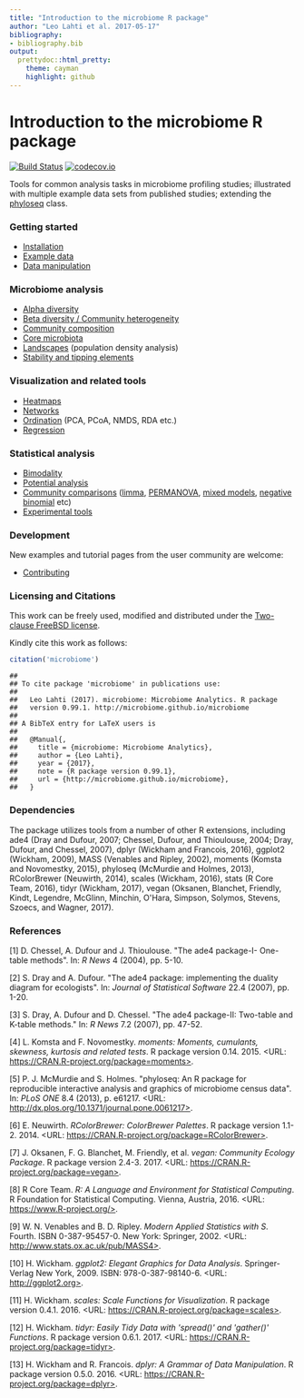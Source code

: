 ```yaml
---
title: "Introduction to the microbiome R package"
author: "Leo Lahti et al. 2017-05-17"
bibliography: 
- bibliography.bib
output: 
  prettydoc::html_pretty:
    theme: cayman
    highlight: github
---
```

<!--
  %\VignetteIndexEntry{microbiome tutorial}
  %\VignetteEngine{knitr::rmarkdown}
  %\usepackage[utf8]{inputenc}
  %\VignetteEncoding{UTF-8}
-->




Introduction to the microbiome R package
===========

[![Build Status](https://api.travis-ci.org/microbiome/microbiome.png)](https://travis-ci.org/microbiome/microbiome)
[![codecov.io](https://codecov.io/github/microbiome/microbiome/coverage.svg?branch=master)](https://codecov.io/github/microbiome/microbiome?branch=master)  

Tools for common analysis tasks in microbiome profiling studies;
illustrated with multiple example data sets from published studies;
extending the [phyloseq](http://joey711.github.io/phyloseq/import-data) class.


### Getting started

* [Installation](Template.html) 
* [Example data](Data.html)
* [Data manipulation](Preprocessing.html)


### Microbiome analysis

* [Alpha diversity](Diversity.html)
* [Beta diversity / Community heterogeneity](Betadiversity.html)
* [Community composition](Composition.html)
* [Core microbiota](Core.html)
* [Landscapes](Landscaping.html) (population density analysis)
* [Stability and tipping elements](Stability.html)


### Visualization and related tools

* [Heatmaps](Heatmap.html)
* [Networks](Networks.html)
* [Ordination](Ordination.html) (PCA, PCoA, NMDS, RDA etc.)
* [Regression](Regression.html)


### Statistical analysis

* [Bimodality](Bimodality.html)
* [Potential analysis](Potential.html)
* [Community comparisons](Comparisons.html) ([limma](limma.html), [PERMANOVA](PERMANOVA.html), [mixed models](Mixedmodels.html), [negative binomial](Negativebinomial.html)  etc)
* [Experimental tools](Experimental.html)

### Development

New examples and tutorial pages from the user community are welcome:

* [Contributing](Contributing.html)


### Licensing and Citations

This work can be freely used, modified and distributed under the
[Two-clause FreeBSD license](http://en.wikipedia.org/wiki/BSD\_licenses).

Kindly cite this work as follows:


```r
citation('microbiome')
```

```
## 
## To cite package 'microbiome' in publications use:
## 
##   Leo Lahti (2017). microbiome: Microbiome Analytics. R package
##   version 0.99.1. http://microbiome.github.io/microbiome
## 
## A BibTeX entry for LaTeX users is
## 
##   @Manual{,
##     title = {microbiome: Microbiome Analytics},
##     author = {Leo Lahti},
##     year = {2017},
##     note = {R package version 0.99.1},
##     url = {http://microbiome.github.io/microbiome},
##   }
```


### Dependencies

The package utilizes tools from a number of other R extensions,
including ade4 (Dray and Dufour, 2007; Chessel, Dufour, and Thioulouse, 2004; Dray, Dufour, and Chessel, 2007), dplyr (Wickham and Francois, 2016), ggplot2 (Wickham, 2009), MASS (Venables and Ripley, 2002), moments (Komsta and Novomestky, 2015), phyloseq (McMurdie and Holmes, 2013), RColorBrewer (Neuwirth, 2014), scales (Wickham, 2016), stats (R Core Team, 2016), tidyr (Wickham, 2017), vegan (Oksanen, Blanchet, Friendly, Kindt, Legendre, McGlinn, Minchin, O'Hara, Simpson, Solymos, Stevens, Szoecs, and Wagner, 2017).


### References



[1] D. Chessel, A. Dufour and J. Thioulouse. "The ade4 package-I-
One-table methods". In: _R News_ 4 (2004), pp. 5-10.

[2] S. Dray and A. Dufour. "The ade4 package: implementing the
duality diagram for ecologists". In: _Journal of Statistical
Software_ 22.4 (2007), pp. 1-20.

[3] S. Dray, A. Dufour and D. Chessel. "The ade4 package-II:
Two-table and K-table methods." In: _R News_ 7.2 (2007), pp.
47-52.

[4] L. Komsta and F. Novomestky. _moments: Moments, cumulants,
skewness, kurtosis and related tests_. R package version 0.14.
2015. <URL: https://CRAN.R-project.org/package=moments>.

[5] P. J. McMurdie and S. Holmes. "phyloseq: An R package for
reproducible interactive analysis and graphics of microbiome
census data". In: _PLoS ONE_ 8.4 (2013), p. e61217. <URL:
http://dx.plos.org/10.1371/journal.pone.0061217>.

[6] E. Neuwirth. _RColorBrewer: ColorBrewer Palettes_. R package
version 1.1-2. 2014. <URL:
https://CRAN.R-project.org/package=RColorBrewer>.

[7] J. Oksanen, F. G. Blanchet, M. Friendly, et al. _vegan:
Community Ecology Package_. R package version 2.4-3. 2017. <URL:
https://CRAN.R-project.org/package=vegan>.

[8] R Core Team. _R: A Language and Environment for Statistical
Computing_. R Foundation for Statistical Computing. Vienna,
Austria, 2016. <URL: https://www.R-project.org/>.

[9] W. N. Venables and B. D. Ripley. _Modern Applied Statistics
with S_. Fourth. ISBN 0-387-95457-0. New York: Springer, 2002.
<URL: http://www.stats.ox.ac.uk/pub/MASS4>.

[10] H. Wickham. _ggplot2: Elegant Graphics for Data Analysis_.
Springer-Verlag New York, 2009. ISBN: 978-0-387-98140-6. <URL:
http://ggplot2.org>.

[11] H. Wickham. _scales: Scale Functions for Visualization_. R
package version 0.4.1. 2016. <URL:
https://CRAN.R-project.org/package=scales>.

[12] H. Wickham. _tidyr: Easily Tidy Data with 'spread()' and
'gather()' Functions_. R package version 0.6.1. 2017. <URL:
https://CRAN.R-project.org/package=tidyr>.

[13] H. Wickham and R. Francois. _dplyr: A Grammar of Data
Manipulation_. R package version 0.5.0. 2016. <URL:
https://CRAN.R-project.org/package=dplyr>.

